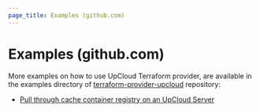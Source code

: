 ```yaml
---
page_title: Examples (github.com)
---
```


# Examples (github.com)

More examples on how to use UpCloud Terraform provider, are available in the examples directory of [terraform-provider-upcloud](https://github.com/UpCloudLtd/terraform-provider-upcloud) repository:

- [Pull through cache container registry on an UpCloud Server](https://github.com/UpCloudLtd/terraform-provider-upcloud/tree/main/examples/pull-through-cache)
